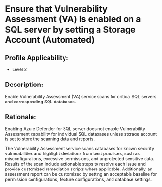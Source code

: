 # Ensure that Vulnerability Assessment (VA) is enabled on a SQL server by setting a Storage Account (Automated)

## Profile Applicability:

- Level 2

## Description:

Enable Vulnerability Assessment (VA) service scans for critical SQL servers and corresponding SQL databases.

## Rationale:

Enabling Azure Defender for SQL server does not enable Vulnerability Assessment capability for individual SQL databases unless storage account is set to store the scanning data and reports. 

The Vulnerability Assessment service scans databases for known security vulnerabilities and highlight deviations from best practices, such as misconfigurations, excessive permissions, and unprotected sensitive data. Results of the scan include actionable steps to resolve each issue and provide customized remediation scripts where applicable. Additionally, an assessment report can be customized by setting an acceptable baseline for permission configurations, feature configurations, and database settings.